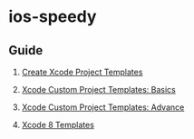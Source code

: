 # ios-speedy

## Guide
1. [Create Xcode Project Templates](https://github.com/NSBoilerplate/Xcode-Project-Templates/wiki/Creating-Xcode-4.x-Project-Templates)

2. [Xcode Custom Project Templates: Basics](https://blog.showoff.ie/xcode-custom-project-templates-basics-1e0f1f673a7f)

3. [Xcode Custom Project Templates: Advance](https://blog.showoff.ie/xcode-custom-project-templates-advance-5ac92a0f4672)

4. [Xcode 8 Templates](http://samwize.com/2017/05/12/xcode-8-file-templates/)